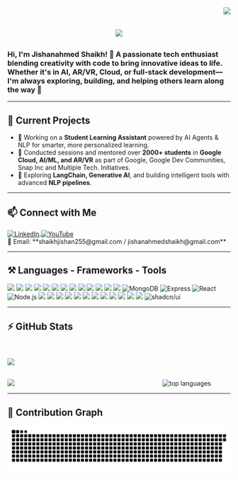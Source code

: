 <img align="right" src="https://visitor-badge.laobi.icu/badge?page_id=jishanahmed-shaikh" />

<h1 align="center">
    <img src="https://readme-typing-svg.herokuapp.com?font=Fira+Code&weight=600&size=32&pause=1000&width=435&lines=I'm+Jishanahmed+Shaikh!" />
</h1>

<h3 align="left">
Hi, I'm Jishanahmed Shaikh! 👋  
A passionate tech enthusiast blending creativity with code to bring innovative ideas to life.  
Whether it's in AI, AR/VR, Cloud, or full-stack development—I'm always exploring, building, and helping others learn along the way 🚀
</h3>

---

## 🔭 Current Projects
- 🚀 Working on a **Student Learning Assistant** powered by AI Agents & NLP for smarter, more personalized learning.
- 🧠 Conducted sessions and mentored over **2000+ students** in **Google Cloud, AI/ML, and AR/VR** as part of Google, Google Dev Communities, Snap Inc and Multiple Tech. Initiatives.
- 🧪 Exploring **LangChain, Generative AI**, and building intelligent tools with advanced **NLP pipelines**.

---

## 📫 Connect with Me

<a href="https://www.linkedin.com/in/jishanahmedshaikh" target="blank">
  <img align="center" src="https://raw.githubusercontent.com/rahuldkjain/github-profile-readme-generator/master/src/images/icons/Social/linked-in-alt.svg" alt="LinkedIn" height="30" width="40" />
</a>
<a href="https://www.youtube.com/@jishanahmedarshaikh" target="blank">
  <img align="center" src="https://raw.githubusercontent.com/rahuldkjain/github-profile-readme-generator/master/src/images/icons/Social/youtube.svg" alt="YouTube" height="30" width="40" />
</a>  
<br/>
📧 Email: **shaikhjishan255@gmail.com / jishanahmedshaikh@gmail.com**

---

## ⚒️ Languages - Frameworks - Tools

<p align="left">
  <!-- Programming & Markup -->
  <img src="https://img.icons8.com/color/48/000000/python.png"/>
  <img src="https://img.icons8.com/color/48/000000/javascript--v1.png"/>
  <img src="https://img.icons8.com/color/48/000000/typescript.png"/>
  <img src="https://img.icons8.com/color/48/000000/html-5--v1.png"/>
  <img src="https://img.icons8.com/color/48/000000/css3.png"/>
  
  <!-- Frameworks & Stacks -->
  <img src="https://img.icons8.com/color/48/null/react-native.png"/>
  <img src="https://img.icons8.com/color/48/null/nodejs.png"/>
  <img src="https://img.icons8.com/external-tal-revivo-color-tal-revivo/48/null/external-mongodb-a-cross-platform-document-oriented-database-program-logo-color-tal-revivo.png"/>
  <img src="https://img.icons8.com/fluency/48/000000/firebase.png"/>
  <img src="https://img.icons8.com/external-tal-revivo-color-tal-revivo/48/null/external-express-js-a-web-application-framework-for-node-js-logo-color-tal-revivo.png" />
  <img src="https://img.icons8.com/color/48/000000/tailwindcss.png"/>
  <img src="https://img.icons8.com/color/48/null/vite.png" />
  <img src="https://img.icons8.com/ios-filled/50/26e07f/vercel.png"/>
  
  <!-- MERN Logo (custom approach) -->
  <img src="https://img.icons8.com/color/48/null/mongodb.png" title="MongoDB"/>
  <img src="https://img.icons8.com/color/48/null/express-js.png" title="Express"/>
  <img src="https://img.icons8.com/color/48/null/react-native.png" title="React"/>
  <img src="https://img.icons8.com/color/48/null/nodejs.png" title="Node.js"/>
  
  <!-- Others -->
  <img src="https://img.icons8.com/fluency/48/null/unity.png"/>
  <img src="https://img.icons8.com/fluency/48/000000/google-cloud.png"/>
  <img src="https://img.icons8.com/color/48/000000/amazon-web-services.png"/>
  <img src="https://img.icons8.com/ios/50/26e07f/arduino.png"/>
  <img src="https://img.icons8.com/color/48/000000/raspberry-pi.png"/>
  <img src="https://img.icons8.com/color/48/null/c-programming.png"/>
  <img src="https://img.icons8.com/ios-filled/50/26e07f/github.png"/>
  <img src="https://img.icons8.com/material-outlined/48/26e07f/linux.png"/>
  <img src="https://img.icons8.com/ios-filled/48/26e07f/console.png"/>
  <img src="https://img.icons8.com/color/48/000000/figma--v1.png"/>
  <img src="https://img.icons8.com/color/48/000000/adobe-xd--v1.png"/>
  <img src="https://img.icons8.com/color/48/000000/blender-3d.png"/>

  <!-- ShadCN UI -->
  <img src="https://raw.githubusercontent.com/shadcn/ui/main/apps/www/public/favicon.ico" width="40" title="shadcn/ui" />
</p>

---

## ⚡ GitHub Stats

<br/>

<p>
  <img align="center" height="300" src="https://github-readme-streak-stats.herokuapp.com/?user=jishanahmed-shaikh&theme=tokyonight&hide_border=true" />
</p>

<br/>

<img width=350 align="left" src="https://github-readme-stats.vercel.app/api?username=jishanahmed-shaikh&theme=tokyonight&show_icons=true&hide_border=true&count_private=true" />
<img width=390 align="center" src="https://github-readme-stats.vercel.app/api/top-langs/?username=jishanahmed-shaikh&theme=tokyonight&show_icons=true&hide_border=true&layout=compact" alt="top languages" />

---

## 🐍 Contribution Graph

<img src="https://raw.githubusercontent.com/mihaillo29/mihaillo29/output/snake.svg" alt="Snake animation" />
